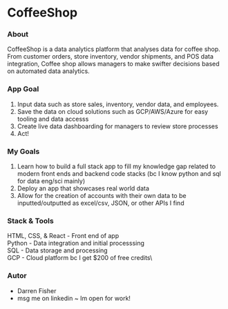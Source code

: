 # CoffeeShop

### About
CoffeeShop is a data analytics platform that analyses data for coffee shop.
From customer orders, store inventory, vendor shipments, and POS data integration, Coffee shop allows managers to make swifter decisions based on automated data analytics.

### App Goal

1. Input data such as store sales, inventory, vendor data, and employees.
2. Save the data on cloud solutions such as GCP/AWS/Azure for easy tooling and data accesss
3. Create live data dashboarding for managers to review store processes
4. Act!

### My Goals

1. Learn how to build a full stack app to fill my knowledge gap related to modern front ends and backend code stacks (bc I know python and sql for data eng/sci mainly)
2. Deploy an app that showcases real world data
3. Allow for the creation of accounts with their own data to be inputted/outputted as excel/csv, JSON, or other APIs I find

### Stack & Tools

HTML, CSS, & React - Front end of app\
Python - Data integration and initial processsing\
SQL - Data storage and processing\
GCP - Cloud platform bc I get $200 of free credits\

### Autor
- Darren Fisher
- msg me on linkedin ~ Im open for work!
